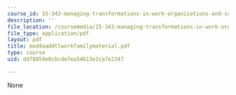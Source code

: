 ```yaml
---
course_id: 15-343-managing-transformations-in-work-organizations-and-society-spring-2002
description: ''
file_location: /coursemedia/15-343-managing-transformations-in-work-organizations-and-society-spring-2002/dd78859e8cbcde7ea54613e2ca7e2347_mod4aaddtlworkfamilymaterial.pdf
file_type: application/pdf
layout: pdf
title: mod4aaddtlworkfamilymaterial.pdf
type: course
uid: dd78859e8cbcde7ea54613e2ca7e2347

---
```

None